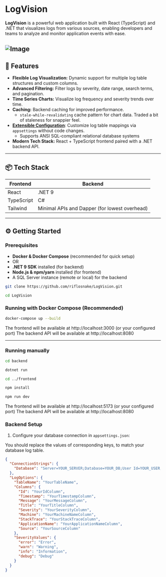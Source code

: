 # LogVision

**LogVision** is a powerful web application built with React (TypeScript) and .NET that visualizes logs from various sources, enabling developers and teams to analyze and monitor application events with ease.

![Image](https://github.com/user-attachments/assets/0ab79f97-7950-4666-889f-635ca5a91e83)
---

## 🚀 Features

- **Flexible Log Visualization:** Dynamic support for multiple log table structures and custom columns.
- **Advanced Filtering:** Filter logs by severity, date range, search terms, and pagination.
- **Time Series Charts:** Visualize log frequency and severity trends over time.
- **Caching:** Backend caching for improved performance.
  - `stale-while-revalidating` cache pattern for chart data. Traded a bit of staleness for snappier feel.
- [**Extensible Configuration**](#backend-setup): Customize log table mappings via `appsettings` without code changes.
  - Supports ANSI SQL-compliant relational database systems
- **Modern Tech Stack:** React + TypeScript frontend paired with a .NET backend API.

---

## 📦 Tech Stack

| Frontend                 | Backend                      |
|-------------------------|------------------------------|
| React                   | .NET 9             |
| TypeScript              | C#                          |
| Tailwind   | Minimal APIs and Dapper (for lowest overhead)       |

---

## ⚙️ Getting Started

### Prerequisites

- **Docker & Docker Compose** (recommended for quick setup)  
- OR  
- **.NET 9 SDK** installed (for backend)  
- **Node.js & npm/yarn** installed (for frontend)  
- A SQL Server instance (remote or local) for the backend  

```bash
git clone https://github.com/riflosnake/LogVision.git
```
```bash
cd LogVision
```

### Running with Docker Compose (Recommended)


```bash
docker-compose up --build
```
The frontend will be available at http://localhost:3000 (or your configured port)
The backend API will be available at http://localhost:8080

---

### Running manually
```bash
cd backend
```
```bash
dotnet run
```
```bash
cd ../frontend
```
```bash
npm install
```
```bash
npm run dev
```
The frontend will be available at http://localhost:5173 (or your configured port)
The backend API will be available at http://localhost:8080

### Backend Setup

1. Configure your database connection in `appsettings.json`:

You should replace the values of corresponding keys, to match your database log table.

```json
{
  "ConnectionStrings": {
    "Database": "Server=YOUR_SERVER;Database=YOUR_DB;User Id=YOUR_USER;Password=YOUR_PASSWORD;"
  },
  "LogOptions": {
    "TableName": "YourTableName",
    "Columns": {
      "Id": "YourIdColumn",
      "Timestamp": "YourTimestampColumn",
      "Message": "YourMessageColumn",
      "Title": "YourTitleColumn",
      "Severity": "YourSeverityColumn",
      "Machine": "YourMachineNameColumn",
      "StackTrace": "YourStackTraceColumn",
      "ApplicationName": "YourApplicationNameColumn",
      "Source": "YourSourceColumn"
    },
    "SeverityValues": {
      "error": "Error",
      "warn": "Warning",
      "info": "Information",
      "debug": "Debug"
    }
  }
}

